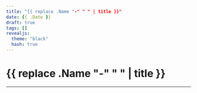 ```yaml
---
title: "{{ replace .Name "-" " " | title }}"
date: {{ .Date }}
draft: true
tags: []
revealjs:
  theme: "black"
  hash: true
---
```


# {{ replace .Name "-" " " | title }}

---
